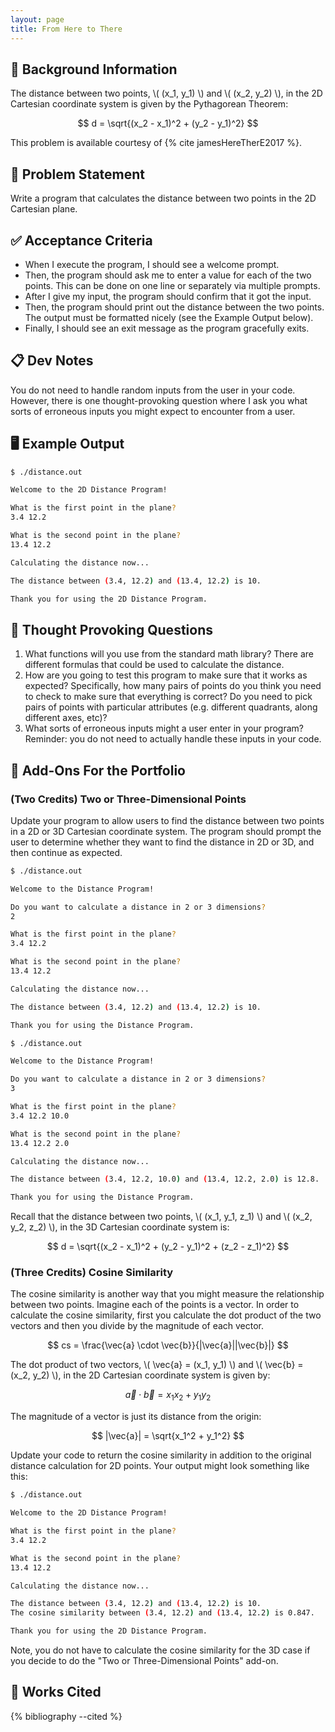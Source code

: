 ```yaml
---
layout: page
title: From Here to There
---
```


## 🔖 Background Information

The distance between two points, \\( (x_1, y_1) \\) and \\( (x_2, y_2) \\), in the 2D Cartesian coordinate system is given by the Pythagorean Theorem:

$$
d = \sqrt{(x_2 - x_1)^2 + (y_2 - y_1)^2}
$$

This problem is available courtesy of {% cite jamesHereTherE2017 %}.

## 🎯 Problem Statement

Write a program that calculates the distance between two points in the 2D Cartesian plane.

## ✅ Acceptance Criteria

* When I execute the program, I should see a welcome prompt.
* Then, the program should ask me to enter a value for each of the two points. This can be done on one line or separately via multiple prompts.
* After I give my input, the program should confirm that it got the input.
* Then, the program should print out the distance between the two points. The output must be formatted nicely (see the Example Output below).
* Finally, I should see an exit message as the program gracefully exits.

## 📋 Dev Notes

You do not need to handle random inputs from the user in your code. However, there is one thought-provoking question where I ask you what sorts of erroneous inputs you might expect to encounter from a user.

## 🖥️ Example Output

```bash
$ ./distance.out

Welcome to the 2D Distance Program!

What is the first point in the plane?
3.4 12.2

What is the second point in the plane?
13.4 12.2

Calculating the distance now...

The distance between (3.4, 12.2) and (13.4, 12.2) is 10.

Thank you for using the 2D Distance Program.
```

## 📝 Thought Provoking Questions

1. What functions will you use from the standard math library? There are different formulas that could be used to calculate the distance.
2. How are you going to test this program to make sure that it works as expected? Specifically, how many pairs of points do you think you need to check to make sure that everything is correct? Do you need to pick pairs of points with particular attributes (e.g. different quadrants, along different axes, etc)?
3. What sorts of erroneous inputs might a user enter in your program? Reminder: you do not need to actually handle these inputs in your code.

## 💼 Add-Ons For the Portfolio

### (Two Credits) Two or Three-Dimensional Points

Update your program to allow users to find the distance between two points in a 2D or 3D Cartesian coordinate system. The program should prompt the user to determine whether they want to find the distance in 2D or 3D, and then continue as expected.

```bash
$ ./distance.out

Welcome to the Distance Program!

Do you want to calculate a distance in 2 or 3 dimensions?
2

What is the first point in the plane?
3.4 12.2

What is the second point in the plane?
13.4 12.2

Calculating the distance now...

The distance between (3.4, 12.2) and (13.4, 12.2) is 10.

Thank you for using the Distance Program.
```

```bash
$ ./distance.out

Welcome to the Distance Program!

Do you want to calculate a distance in 2 or 3 dimensions?
3

What is the first point in the plane?
3.4 12.2 10.0

What is the second point in the plane?
13.4 12.2 2.0

Calculating the distance now...

The distance between (3.4, 12.2, 10.0) and (13.4, 12.2, 2.0) is 12.8.

Thank you for using the Distance Program.
```

Recall that the distance between two points, \\( (x_1, y_1, z_1) \\) and \\( (x_2, y_2, z_2) \\), in the 3D Cartesian coordinate system is:

$$
d = \sqrt{(x_2 - x_1)^2 + (y_2 - y_1)^2 + (z_2 - z_1)^2}
$$

### (Three Credits) Cosine Similarity

The cosine similarity is another way that you might measure the relationship between two points. Imagine each of the points is a vector. In order to calculate the cosine similarity, first you calculate the dot product of the two vectors and then you divide by the magnitude of each vector.

$$
cs = \frac{\vec{a} \cdot \vec{b}}{|\vec{a}||\vec{b}|}
$$

The dot product of two vectors, \\( \vec{a} = (x_1, y_1) \\) and \\( \vec{b} = (x_2, y_2) \\), in the 2D Cartesian coordinate system is given by:

$$
\vec{a} \cdot \vec{b} = x_1 x_2 + y_1 y_2
$$

The magnitude of a vector is just its distance from the origin:

$$
|\vec{a}| = \sqrt{x_1^2 + y_1^2}
$$

Update your code to return the cosine similarity in addition to the original distance calculation for 2D points. Your output might look something like this:

```bash
$ ./distance.out

Welcome to the 2D Distance Program!

What is the first point in the plane?
3.4 12.2

What is the second point in the plane?
13.4 12.2

Calculating the distance now...

The distance between (3.4, 12.2) and (13.4, 12.2) is 10.
The cosine similarity between (3.4, 12.2) and (13.4, 12.2) is 0.847.

Thank you for using the 2D Distance Program.
```

Note, you do not have to calculate the cosine similarity for the 3D case if you decide to do the "Two or Three-Dimensional Points" add-on.

## 📘 Works Cited

{% bibliography --cited %}

